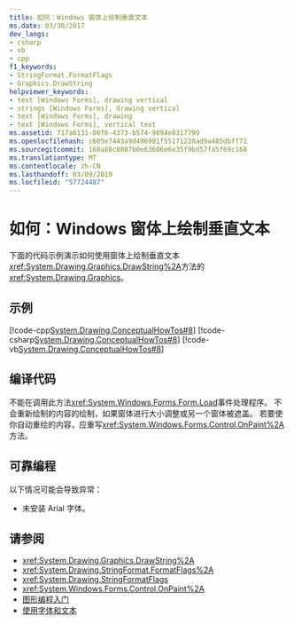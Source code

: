 ```yaml
---
title: 如何：Windows 窗体上绘制垂直文本
ms.date: 03/30/2017
dev_langs:
- csharp
- vb
- cpp
f1_keywords:
- StringFormat.FormatFlags
- Graphics.DrawString
helpviewer_keywords:
- text [Windows Forms], drawing vertical
- strings [Windows Forms], drawing vertical
- text [Windows Forms], drawing
- text [Windows Forms], vertical text
ms.assetid: 717a6131-00f6-4373-b574-9894e8317799
ms.openlocfilehash: c605e7443a9d496901f55171228ad9a485dbff71
ms.sourcegitcommit: 160a88c8087b0e63606e6e35f9bd57fa5f69c168
ms.translationtype: MT
ms.contentlocale: zh-CN
ms.lasthandoff: 03/09/2019
ms.locfileid: "57724487"
---
```

# <a name="how-to-draw-vertical-text-on-a-windows-form"></a>如何：Windows 窗体上绘制垂直文本
下面的代码示例演示如何使用窗体上绘制垂直文本<xref:System.Drawing.Graphics.DrawString%2A>方法的<xref:System.Drawing.Graphics>。  
  
## <a name="example"></a>示例  
 [!code-cpp[System.Drawing.ConceptualHowTos#8](~/samples/snippets/cpp/VS_Snippets_Winforms/System.Drawing.ConceptualHowTos/cpp/form1.cpp#8)]
 [!code-csharp[System.Drawing.ConceptualHowTos#8](~/samples/snippets/csharp/VS_Snippets_Winforms/System.Drawing.ConceptualHowTos/CS/form1.cs#8)]
 [!code-vb[System.Drawing.ConceptualHowTos#8](~/samples/snippets/visualbasic/VS_Snippets_Winforms/System.Drawing.ConceptualHowTos/VB/form1.vb#8)]  
  
## <a name="compiling-the-code"></a>编译代码  
 不能在调用此方法<xref:System.Windows.Forms.Form.Load>事件处理程序。 不会重新绘制的内容的绘制，如果窗体进行大小调整或另一个窗体被遮盖。 若要使你自动重绘的内容，应重写<xref:System.Windows.Forms.Control.OnPaint%2A>方法。  
  
## <a name="robust-programming"></a>可靠编程  
 以下情况可能会导致异常：  
  
-   未安装 Arial 字体。  
  
## <a name="see-also"></a>请参阅
- <xref:System.Drawing.Graphics.DrawString%2A>
- <xref:System.Drawing.StringFormat.FormatFlags%2A>
- <xref:System.Drawing.StringFormatFlags>
- <xref:System.Windows.Forms.Control.OnPaint%2A>
- [图形编程入门](getting-started-with-graphics-programming.md)
- [使用字体和文本](using-fonts-and-text.md)
